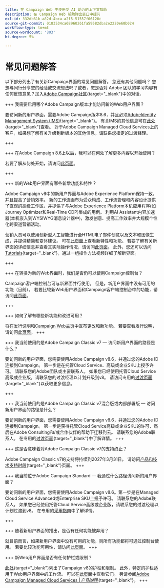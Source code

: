 ```yaml
---
title: 在 Campaign Web 中使用受 AI 助力的上下文帮助
description: 在 Campaign Web 帮助弹出窗口中提问
exl-id: 332db61b-a82d-4bca-a2f5-51557f06120c
source-git-commit: 0183534ca68960261fa59582dba2e2220e60b024
workflow-type: tm+mt
source-wordcount: '803'
ht-degree: 5%

---
```


# 常见问题解答

以下部分列出了有关新Campaign界面的常见问题解答。 您还有其他问题吗？ 您想与同行分享您的经验或交流想法吗？或者，您是否对 Adobe 团队的学习内容有任何反馈意见？加入[Adobe Campaign社区](https://experienceleaguecommunities.adobe.com/t5/adobe-campaign-classic-v7/ct-p/adobe-campaign-classic-community){target="_blank"}中的对话。


+++ 我需要启用哪个Adobe Campaign版本才能访问新的Web用户界面？

要访问新的用户界面，需要Adobe Campaign版本8.6，并且必须[AdobeIdentity Management System (IMS)](https://helpx.adobe.com/cn/enterprise/using/identity.html){target="_blank"}。 有关IMS的其他信息可在[此处](https://experienceleague.adobe.com/en/docs/campaign/technotes-ac/tn-new/migrate-users-to-ims){target="_blank"}查看。 对于Adobe Campaign Managed Cloud Services上的客户，如果想了解有关升级到新版本的其他信息，请联系您指定的过渡经理。

+++

+++ 在Adobe Campaign 8.6上以后，我可以在何处了解更多内容以开始使用？

若要了解从何处开始，请访问[此页面](../get-started/get-started.md)。

+++

+++ 新的Web用户界面有哪些新增功能和特性？

Adobe Campaign v8中的新用户界面与Adobe Experience Platform保持一致，并且提高了营销效率。 新的工作流画布为受众构成、工作流管理和内容设计提供了直观的高级工作区，并提供了与Adobe Experience Platform本机应用程序(如Journey Optimizer和Real-Time CDP)集成的用例。  利用AI Assistant内容加速器(本机嵌入到WYSIWYG消息设计器中)，激发创意、提高工作效率并大规模个性化跨渠道营销活动。

营销人员可以使用创新型人工智能进行全HTML电子邮件创意以及文本和图像生成，并提供精简和变体建议。 可在[此页面](../rn/whats-new.md)上查看新特性和功能。 若要了解有关新界面的详细信息并查看其实际操作情况，请访问[此页面](../get-started/user-interface.md)。 此外，您还可以访问[Tutorials](https://experienceleague.adobe.com/en/docs/campaign-web-learn/tutorials/overview){target="_blank"}，通过一组操作方法视频详细了解新界面。

+++

+++  在转换为新的Web界面时，我们是否仍可以使用Campaign控制台？

Campaign客户端控制台可与新界面并行使用。 但是，新用户界面中没有可用的功能（目前）。 若要比较新Web用户界面和Campaign客户端控制台中的功能，请访问[此页面](../get-started/capability-matrix.md)。

+++

+++ 如何了解有哪些新功能和改进可用？

将在发行说明和[Campaign Web主页](../get-started/user-interface.md#user-interface-home)中宣布更改和新功能。 若要查看发行说明，请访问[此页面](../rn/release-notes.md)。
+++


+++  我当前使用的是Adobe Campaign Classic v7 — 访问新用户界面的路径是什么？

要访问新的用户界面，您需要使用Adobe Campaign v8.6，并通过您的Adobe ID连接到Campaign。 第一步是在托管Cloud Service、高级或企业SKU上授予许可。 请联系您的Adobe团队或主要联系人。 如果您已经使用托管Cloud Service高级或企业版，请联系您的过渡经理以计划升级到v8。 请访问专用的[过渡页面](https://experienceleague.adobe.com/en/docs/campaign/campaign-v8/new/v7-to-v8){target="_blank"}以获取更多信息。

+++

+++  我当前使用的是Adobe Campaign Classic v7混合版或内部部署版 — 访问新用户界面的路径是什么？

要访问新的用户界面，您需要使用Adobe Campaign v8.6，并通过您的Adobe ID连接到Campaign。 第一步是获得托管Cloud Service高级或企业SKU的许可，然后在Adobe Consulting和/或合作伙伴的帮助下迁移到云。 请联系您的Adobe联系人。 在专用的[过渡页面](https://experienceleague.adobe.com/en/docs/campaign/campaign-v8/new/v7-to-v8){target="_blank"}中了解详情。
+++

+++ 这是否意味着对Adobe Campaign Classic v7的支持终止？

Adobe Campaign Classic v7的支持将持续到2027年3月31日。 请访问[产品和技术支持时段](https://helpx.adobe.com/support/programs/eol-matrix.html){target="_blank"}页面。
+++

+++ 我当前位于Adobe Campaign Standard — 我通过什么路径访问新的用户界面？

要访问新的用户界面，您需要使用Adobe Campaign v8.6。第一步是在Managed Cloud Service Advanced或Enterprise SKU上授予许可。 请联系您的Adobe联系人。 如果您已经使用托管Cloud Service高级或企业版，请联系您的过渡经理以计划过渡到v8。 在专用的[采用指南](../../adoption/home.md)中了解详情。

+++


+++ 随着新用户界面的推出，是否有任何功能被弃用？

就目前而言，如果新用户界面中没有可用的功能，则所有功能都将可通过控制台使用。 若要比较功能可用性，请访问[此页面](../get-started/capability-matrix.md)。
+++


+++ 新Web用户界面是否有任何护栏或限制？

[此处](https://experienceleague.adobe.com/en/docs/campaign/campaign-v8/releases/ac-guardrails){target="_blank"}列出了Campaign v8的护栏和限制。 此外，特定的护栏适用于Web用户界面中的工作流。 可以在[此页面](../get-started/guardrails.md)中查看它们。 另请参阅[Adobe Campaign Managed Cloud Services | 产品说明](https://helpx.adobe.com/cn/legal/product-descriptions/adobe-campaign-managed-cloud-services.html){target="_blank"}。
+++
